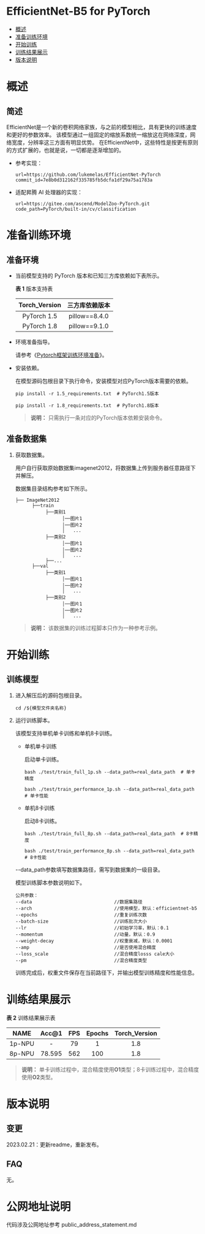 # EfficientNet-B5 for PyTorch

-   [概述](#1)
-   [准备训练环境](#2)
-   [开始训练](#3)
-   [训练结果展示](#4)
-   [版本说明](#5)



# 概述

## 简述

EfficientNet是一个新的卷积网络家族，与之前的模型相比，具有更快的训练速度和更好的参数效率。
该模型通过一组固定的缩放系数统一缩放这在网络深度，网络宽度，分辨率这三方面有明显优势。
在EfficientNet中，这些特性是按更有原则的方式扩展的，也就是说，一切都是逐渐增加的。

- 参考实现：

  ```
  url=https://github.com/lukemelas/EfficientNet-PyTorch
  commit_id=7e8b0d312162f335785fb5dcfa1df29a75a1783a
  ```
  
- 适配昇腾 AI 处理器的实现：

  ```
  url=https://gitee.com/ascend/ModelZoo-PyTorch.git
  code_path=PyTorch/built-in/cv/classification
  ```


# 准备训练环境

## 准备环境

- 当前模型支持的 PyTorch 版本和已知三方库依赖如下表所示。

  **表 1**  版本支持表

  | Torch_Version      | 三方库依赖版本                                 |
  | :--------: | :----------------------------------------------------------: |
  | PyTorch 1.5 | pillow==8.4.0 |
  | PyTorch 1.8 | pillow==9.1.0 |
  
- 环境准备指导。

  请参考《[Pytorch框架训练环境准备](https://www.hiascend.com/document/detail/zh/ModelZoo/pytorchframework/ptes)》。
  
- 安装依赖。

  在模型源码包根目录下执行命令，安装模型对应PyTorch版本需要的依赖。
  ```
  pip install -r 1.5_requirements.txt  # PyTorch1.5版本
  
  pip install -r 1.8_requirements.txt  # PyTorch1.8版本
  ```
  > **说明：** 
  >只需执行一条对应的PyTorch版本依赖安装命令。


## 准备数据集

1. 获取数据集。

   用户自行获取原始数据集imagenet2012，将数据集上传到服务器任意路径下并解压。

   数据集目录结构参考如下所示。

   ```
   ├── ImageNet2012
         ├──train
              ├──类别1
                    │──图片1
                    │──图片2
                    │   ...       
              ├──类别2
                    │──图片1
                    │──图片2
                    │   ...   
              ├──...                     
         ├──val  
              ├──类别1
                    │──图片1
                    │──图片2
                    │   ...       
              ├──类别2
                    │──图片1
                    │──图片2
                    │   ...              
   ```

   > **说明：** 
   >该数据集的训练过程脚本只作为一种参考示例。


# 开始训练

## 训练模型

1. 进入解压后的源码包根目录。

   ```
   cd /${模型文件夹名称} 
   ```

2. 运行训练脚本。

   该模型支持单机单卡训练和单机8卡训练。

   - 单机单卡训练

     启动单卡训练。

     ```
     bash ./test/train_full_1p.sh --data_path=real_data_path  # 单卡精度
     
     bash ./test/train_performance_1p.sh --data_path=real_data_path  # 单卡性能
     ```
   
   - 单机8卡训练
   
     启动8卡训练。
   
     ```
     bash ./test/train_full_8p.sh --data_path=real_data_path  # 8卡精度
     
     bash ./test/train_performance_8p.sh --data_path=real_data_path  # 8卡性能 
     ```

   --data_path参数填写数据集路径，需写到数据集的一级目录。

   模型训练脚本参数说明如下。
   
   ```
   公共参数：
   --data                              //数据集路径
   --arch                              //使用模型，默认：efficientnet-b5
   --epochs                            //重复训练次数
   --batch-size                        //训练批次大小
   --lr                                //初始学习率，默认：0.1
   --momentum                          //动量，默认：0.9
   --weight-decay                      //权重衰减，默认：0.0001
   --amp                               //是否使用混合精度
   --loss_scale                        //混合精度losss cale大小
   --pm                                //混合精度类型
   ```
   训练完成后，权重文件保存在当前路径下，并输出模型训练精度和性能信息。


# 训练结果展示

**表 2**  训练结果展示表

| NAME    | Acc@1  | FPS | Epochs |  Torch_Version |
| :-----: |:------:|:---:|:------:|:-------------:|
| 1p-NPU  | -      | 79 | 1      |  1.8          |
| 8p-NPU  | 78.595 | 562 | 100    |  1.8          |

> **说明：** 
>单卡训练过程中，混合精度使用**O1**类型；8卡训练过程中，混合精度使用**O2**类型。

# 版本说明

## 变更

2023.02.21：更新readme，重新发布。

## FAQ

无。


# 公网地址说明
代码涉及公网地址参考 public_address_statement.md
